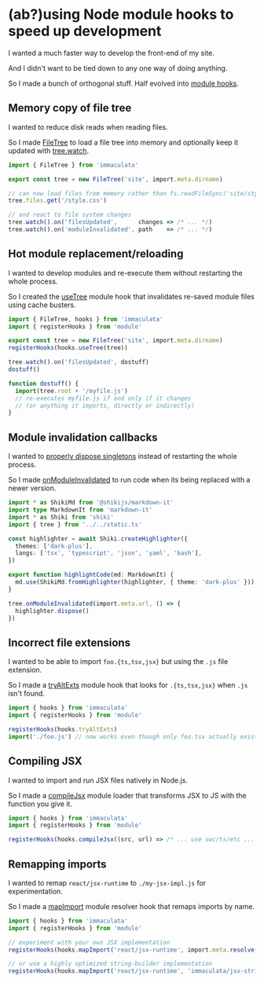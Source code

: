 # (ab?)using Node module hooks to speed up development

I wanted a much faster way to develop the front-end of my site.

And I didn't want to be tied down to any one way of doing anything.

So I made a bunch of orthogonal stuff. Half evolved into [module hooks](../api/module-hooks.md#module-hooks).

## Memory copy of file tree

I wanted to reduce disk reads when reading files.

So I made [FileTree](../api/filetree.md#filetree) to load a file tree into memory
and optionally keep it updated with [tree.watch](../api/filetree.md#watch).

```ts
import { FileTree } from 'immaculata'

export const tree = new FileTree('site', import.meta.dirname)

// can now load files from memory rather than fs.readFileSync('site/style.css')
tree.files.get('/style.css')

// and react to file system changes
tree.watch().on('filesUpdated',      changes => /* ... */)
tree.watch().on('moduleInvalidated', path    => /* ... */)
```

## Hot module replacement/reloading

I wanted to develop modules and re-execute them without restarting the whole process.

So I created the [useTree](../api/module-hooks.md#usetree) module hook that invalidates re-saved module files using cache busters.

```ts
import { FileTree, hooks } from 'immaculata'
import { registerHooks } from 'module'

export const tree = new FileTree('site', import.meta.dirname)
registerHooks(hooks.useTree(tree))

tree.watch().on('filesUpdated', dostuff)
dostuff()

function dostuff() {
  import(tree.root + '/myfile.js')
  // re-executes myfile.js if and only if it changes
  // (or anything it imports, directly or indirectly)
}
```

## Module invalidation callbacks

I wanted to [properly dispose singletons](https://shiki.matsu.io/guide/best-performance#cache-the-highlighter-instance)
instead of restarting the whole process.

So I made [onModuleInvalidated](../api/filetree.md#onmoduleinvalidated) to run code when its being replaced with a newer version.

```ts
import * as ShikiMd from '@shikijs/markdown-it'
import type MarkdownIt from 'markdown-it'
import * as Shiki from 'shiki'
import { tree } from '../../static.ts'

const highlighter = await Shiki.createHighlighter({
  themes: ['dark-plus'],
  langs: ['tsx', 'typescript', 'json', 'yaml', 'bash'],
})

export function highlightCode(md: MarkdownIt) {
  md.use(ShikiMd.fromHighlighter(highlighter, { theme: 'dark-plus' }))
}

tree.onModuleInvalidated(import.meta.url, () => {
  highlighter.dispose()
})
```

## Incorrect file extensions

I wanted to be able to import `foo.{ts,tsx,jsx}` but using the `.js` file extension.

So I made a [tryAltExts](../api/module-hooks.md#tryaltexts) module hook that looks for `.{ts,tsx,jsx}` when `.js` isn't found.

```ts
import { hooks } from 'immaculata'
import { registerHooks } from 'module'

registerHooks(hooks.tryAltExts)
import('./foo.js') // now works even though only foo.tsx actually exists
```

## Compiling JSX

I wanted to import and run JSX files natively in Node.js.

So I made a [compileJsx](../api/module-hooks.md#compilejsx) module loader that transforms JSX to JS with the function you give it.

```ts
import { hooks } from 'immaculata'
import { registerHooks } from 'module'

registerHooks(hooks.compileJsx((src, url) => /* ... use swc/ts/etc ... */))
```

## Remapping imports

I wanted to remap `react/jsx-runtime` to `./my-jsx-impl.js` for experimentation.

So I made a [mapImport](../api/module-hooks.md#mapimport) module resolver hook that remaps imports by name.

```ts
import { hooks } from 'immaculata'
import { registerHooks } from 'module'

// experiment with your own JSX implementation
registerHooks(hooks.mapImport('react/jsx-runtime', import.meta.resolve('my-jsx-impl.js')))

// or use a highly optimized string-builder implementation
registerHooks(hooks.mapImport('react/jsx-runtime', 'immaculata/jsx-strings.js'))
```
